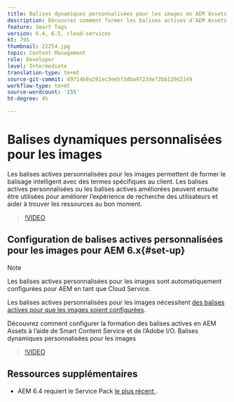 ```yaml
---
title: Balises dynamiques personnalisées pour les images en AEM Assets
description: Découvrez comment former les balises actives d’AEM Assets à appliquer des termes personnalisés aux ressources.
feature: Smart Tags
version: 6.4, 6.5, cloud-services
kt: 795
thumbnail: 22254.jpg
topic: Content Management
role: Developer
level: Intermediate
translation-type: tm+mt
source-git-commit: d9714b9a291ec3ee5f3dba9723de72bb120d2149
workflow-type: tm+mt
source-wordcount: '155'
ht-degree: 4%

---
```



# Balises dynamiques personnalisées pour les images

Les balises actives personnalisées pour les images permettent de former le balisage intelligent avec des termes spécifiques au client.
Les balises actives personnalisées ou les balises actives améliorées peuvent ensuite être utilisées pour améliorer l’expérience de recherche des utilisateurs et aider à trouver les ressources au bon moment.

>[!VIDEO](https://video.tv.adobe.com/v/22254/?quality=12&learn=on)

## Configuration de balises actives personnalisées pour les images pour AEM 6.x{#set-up}

>[!NOTE]
> Les balises actives personnalisées pour les images sont automatiquement configurées pour AEM en tant que Cloud Service.

Les balises actives personnalisées pour les images nécessitent [des balises actives pour que les images soient configurées](./image-smart-tags.md#set-up).

Découvrez comment configurer la formation des balises actives en AEM Assets à l’aide de Smart Content Service et de l’Adobe I/O. Balises dynamiques personnalisées pour les images

>[!VIDEO](https://video.tv.adobe.com/v/23405/?quality=12&learn=on)

## Ressources supplémentaires

* AEM 6.4 requiert le Service Pack [le plus récent ](https://docs.adobe.com/content/help/en/experience-manager-release-information/aem-release-updates/aem-releases-updates.html#aem-64).


